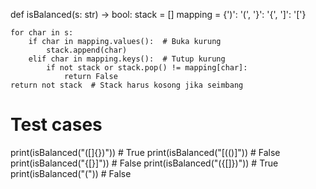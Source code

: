 def isBalanced(s: str) -> bool:
    stack = []
    mapping = {')': '(', '}': '{', ']': '['}
    
    for char in s:
        if char in mapping.values():  # Buka kurung
            stack.append(char)
        elif char in mapping.keys():  # Tutup kurung
            if not stack or stack.pop() != mapping[char]:
                return False
    return not stack  # Stack harus kosong jika seimbang

# Test cases
print(isBalanced("([]{})"))  # True
print(isBalanced("[(()]"))   # False
print(isBalanced("{[}]"))    # False
print(isBalanced("({[]})"))  # True
print(isBalanced("("))       # False
